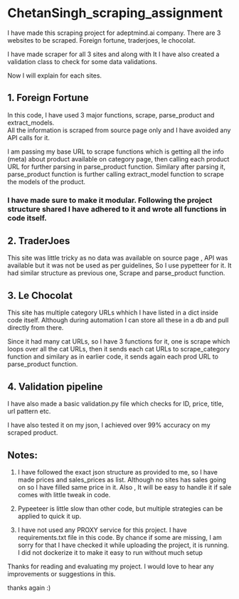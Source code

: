 ﻿# ChetanSingh_scraping_assignment

I have made this scraping project for adeptmind.ai company.
There are 3 websites to be scraped. Foreign fortune, traderjoes, le chocolat.

I have made scraper for all 3 sites and along with It I have also created a validation class to check for some data validations.

Now I will explain for each sites.

## 1. Foreign Fortune
   In this code, I have used 3 major functions, scrape, parse_product and extract_models.  
All the information is scraped from source page only and I have avoided any API calls for it.

I am passing my base URL to scrape functions which is getting all the info (meta) about product available on category page, then calling each product URL for further parsing in parse_product function.
Similary after parsing it, parse_product function is further calling extract_model function to scrape the models of the product.

### I have made sure to make it modular. Following the project structure shared I have adhered to it and wrote all functions in code itself.


## 2. TraderJoes
This site was little tricky as no data was available on source page , API was available but it was not be used as per guidelines, So I use pypetteer for it.
It had similar structure as previous one, Scrape and parse_product function.




## 3. Le Chocolat
 This site has multiple category URLs  whhich I have listed in a dict inside code itself. Although during automation I can store all these in a db and pull directly from there. 

Since it had many cat URLs, so I have 3 functions for it, one is scrape which loops over all the cat URLs, then it sends each cat URLs to scrape_category function and similary as in earlier code, it sends again each prod URL to parse_product function.


## 4. Validation pipeline
I have also made a basic validation.py file which checks for ID, price, title, url pattern etc.

I have also tested it on my json, I achieved over 99% accuracy on my scraped product.




## Notes:
1. I have followed the exact json structure as provided to me, so I have made prices and sales_prices as list. Although no sites has sales going on so I have filled same price in it. Also , It will be easy to handle  it if sale comes with little tweak in code.

2. Pypeeteer is little slow than other code, but multiple strategies can be applied to quick it up.

3. I have not used any PROXY service for this project. I have requirements.txt file in this code. By chance if some are missing, I am sorry for that I have checked it while uploading the project, it is running. I did not dockerize it to make it easy to run without much setup





Thanks for reading and evaluating my project.
I would love to hear any improvements or suggestions in this.

thanks again :)


 
